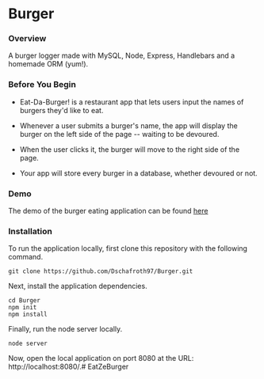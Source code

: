 # Burger


### Overview

A burger logger made with MySQL, Node, Express, Handlebars and a homemade ORM (yum!).

### Before You Begin

* Eat-Da-Burger! is a restaurant app that lets users input the names of burgers they'd like to eat.

* Whenever a user submits a burger's name, the app will display the burger on the left side of the page -- waiting to be devoured.

* When the user clicks it, the burger will move to the right side of the page.

* Your app will store every burger in a database, whether devoured or not.


### Demo

The demo of the burger eating application can be found [here](https://mysterious-basin-54432.herokuapp.com/)

### Installation

To run the application locally, first clone this repository with the following command.
```git
git clone https://github.com/Dschafroth97/Burger.git
```

Next, install the application dependencies.

```node
cd Burger
npm init
npm install
```

Finally, run the node server locally.

```server
node server
```

Now, open the local application on port 8080 at the URL: http://localhost:8080/.# EatZeBurger

